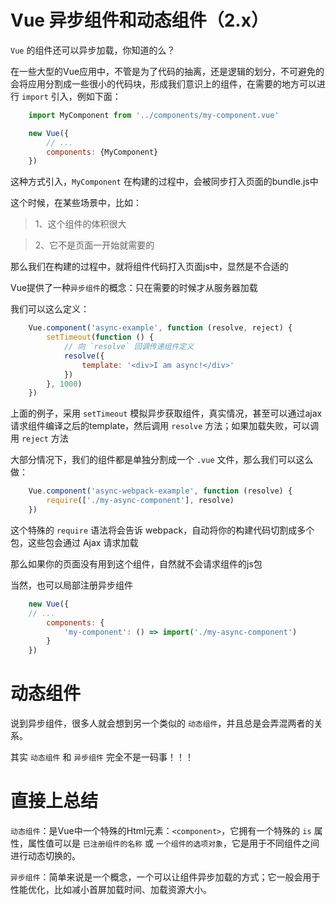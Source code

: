 # Vue 异步组件和动态组件（2.x）

`Vue` 的组件还可以异步加载，你知道的么？

在一些大型的Vue应用中，不管是为了代码的抽离，还是逻辑的划分，不可避免的会将应用分割成一些很小的代码块，形成我们意识上的组件，在需要的地方可以进行 `import` 引入，例如下面：

```js
    import MyComponent from '../components/my-component.vue'

    new Vue({
        // ...
        components: {MyComponent}
    })
```
这种方式引入，`MyComponent` 在构建的过程中，会被同步打入页面的bundle.js中

这个时候，在某些场景中，比如：

>1、这个组件的体积很大

>2、它不是页面一开始就需要的

那么我们在构建的过程中，就将组件代码打入页面js中，显然是不合适的

Vue提供了一种`异步组件`的概念：只在需要的时候才从服务器加载

我们可以这么定义：

```js
    Vue.component('async-example', function (resolve, reject) {
        setTimeout(function () {
            // 向 `resolve` 回调传递组件定义
            resolve({
                template: '<div>I am async!</div>'
            })
        }, 1000)
    })
```

上面的例子，采用 `setTimeout` 模拟异步获取组件，真实情况，甚至可以通过ajax请求组件编译之后的template，然后调用 `resolve` 方法；如果加载失败，可以调用 `reject` 方法

大部分情况下，我们的组件都是单独分割成一个 `.vue` 文件，那么我们可以这么做：

```js
    Vue.component('async-webpack-example', function (resolve) {
        require(['./my-async-component'], resolve)
    })
```

这个特殊的 `require` 语法将会告诉 webpack，自动将你的构建代码切割成多个包，这些包会通过 Ajax 请求加载

那么如果你的页面没有用到这个组件，自然就不会请求组件的js包

当然，也可以局部注册异步组件

```js
    new Vue({
    // ...
        components: {
            'my-component': () => import('./my-async-component')
        }
    })

```

# 动态组件

说到异步组件，很多人就会想到另一个类似的 `动态组件`，并且总是会弄混两者的关系。

其实 `动态组件` 和 `异步组件` 完全不是一码事！！！

# 直接上总结

`动态组件`：是Vue中一个特殊的Html元素：`<component>`，它拥有一个特殊的 `is` 属性，属性值可以是 `已注册组件的名称` 或 `一个组件的选项对象`，它是用于不同组件之间进行动态切换的。

`异步组件`：简单来说是一个概念，一个可以让组件异步加载的方式；它一般会用于性能优化，比如减小首屏加载时间、加载资源大小。



